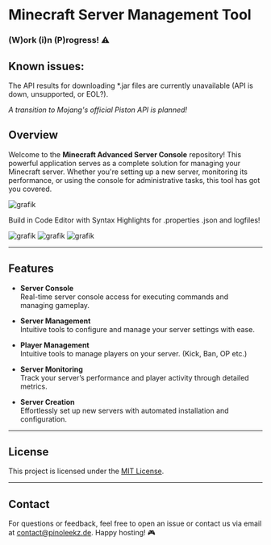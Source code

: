 # Minecraft Server Management Tool

### (W)ork (i)n (P)rogress! ⚠️

## Known issues:
The API results for downloading *.jar files are currently unavailable (API is down, unsupported, or EOL?).

_A transition to Mojang's official Piston API is planned!_


## Overview

Welcome to the **Minecraft Advanced Server Console** repository! This powerful application serves as a complete solution for managing your Minecraft server. Whether you're setting up a new server, monitoring its performance, or using the console for administrative tasks, this tool has got you covered.

![grafik](https://github.com/user-attachments/assets/6f5a1a33-98f0-48c0-a0db-425e004e126e)

Build in Code Editor with Syntax Highlights for .properties .json and logfiles!

![grafik](https://github.com/user-attachments/assets/4d5ff1ba-5298-4268-be1d-cf4f56302ff8)
![grafik](https://github.com/user-attachments/assets/163c99df-d96f-4c6d-ba32-9db7b2cc9622)
![grafik](https://github.com/user-attachments/assets/1e42c292-2758-43d8-9a77-230a0f46007c)




---

## Features

- **Server Console**  
  Real-time server console access for executing commands and managing gameplay.

- **Server Management**  
  Intuitive tools to configure and manage your server settings with ease.


 - **Player Management**  
  Intuitive tools to manage players on your server. (Kick, Ban, OP etc.)

- **Server Monitoring**  
  Track your server’s performance and player activity through detailed metrics.

- **Server Creation**  
  Effortlessly set up new servers with automated installation and configuration.

---

## License

This project is licensed under the [MIT License](https://mit-license.org/ "MIT License").

---

## Contact
For questions or feedback, feel free to open an issue or contact us via email at [contact@pinoleekz.de](mailto:contact@pinoleekz.de "contact@pinoleekz.de").
Happy hosting! 🎮
